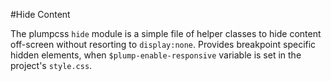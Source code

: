 #Hide Content

The plumpcss <code>hide</code> module is a simple file of helper classes to hide content off-screen without
resorting to <code>display:none</code>.
Provides breakpoint specific hidden elements, when <code>$plump-enable-responsive</code> variable is set in the project's <code>style.css</code>.
